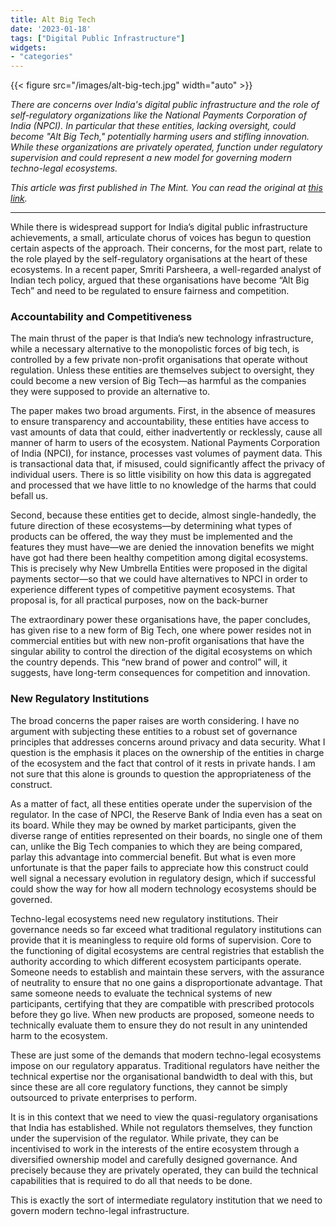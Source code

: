```yaml
---
title: Alt Big Tech
date: '2023-01-18'
tags: ["Digital Public Infrastructure"]
widgets: 
- "categories"
---
```


{{< figure src="/images/alt-big-tech.jpg" width="auto" >}}

*There are concerns over India's digital public infrastructure and the role of self-regulatory organizations like the National Payments Corporation of India (NPCI). In particular that these entities, lacking oversight, could become "Alt Big Tech," potentially harming users and stifling innovation. While these organizations are privately operated, function under regulatory supervision and could represent a new model for governing modern techno-legal ecosystems.*

<!--more-->
*This article was first published in The Mint. You can read the original at [this link](https://www.livemint.com/opinion/columns/private-quasi-regulatory-entities-offer-digital-strength-11673973687526.html).*

---

While there is widespread support for India’s digital public infrastructure achievements, a small, articulate chorus of voices has begun to question certain aspects of the approach. Their concerns, for the most part, relate to the role played by the self-regulatory organisations at the heart of these ecosystems. In a recent paper, Smriti Parsheera, a well-regarded analyst of Indian tech policy, argued that these organisations have become “Alt Big Tech” and need to be regulated to ensure fairness and competition.

### Accountability and Competitiveness

The main thrust of the paper is that India’s new technology infrastructure, while a necessary alternative to the monopolistic forces of big tech, is controlled by a few private non-profit organisations that operate without regulation. Unless these entities are themselves subject to oversight, they could become a new version of Big Tech—as harmful as the companies they were supposed to provide an alternative to.

The paper makes two broad arguments. First, in the absence of measures to ensure transparency and accountability, these entities have access to vast amounts of data that could, either inadvertently or recklessly, cause all manner of harm to users of the ecosystem. National Payments Corporation of India (NPCI), for instance, processes vast volumes of payment data. This is transactional data that, if misused, could significantly affect the privacy of individual users. There is so little visibility on how this data is aggregated and processed that we have little to no knowledge of the harms that could befall us.

Second, because these entities get to decide, almost single-handedly, the future direction of these ecosystems—by determining what types of products can be offered, the way they must be implemented and the features they must have—we are denied the innovation benefits we might have got had there been healthy competition among digital ecosystems. This is precisely why New Umbrella Entities were proposed in the digital payments sector—so that we could have alternatives to NPCI in order to experience different types of competitive payment ecosystems. That proposal is, for all practical purposes, now on the back-burner

The extraordinary power these organisations have, the paper concludes, has given rise to a new form of Big Tech, one where power resides not in commercial entities but with new non-profit organisations that have the singular ability to control the direction of the digital ecosystems on which the country depends. This “new brand of power and control” will, it suggests, have long-term consequences for competition and innovation.

### New Regulatory Institutions

The broad concerns the paper raises are worth considering. I have no argument with subjecting these entities to a robust set of governance principles that addresses concerns around privacy and data security. What I question is the emphasis it places on the ownership of the entities in charge of the ecosystem and the fact that control of it rests in private hands. I am not sure that this alone is grounds to question the appropriateness of the construct.

As a matter of fact, all these entities operate under the supervision of the regulator. In the case of NPCI, the Reserve Bank of India even has a seat on its board. While they may be owned by market participants, given the diverse range of entities represented on their boards, no single one of them can, unlike the Big Tech companies to which they are being compared, parlay this advantage into commercial benefit. But what is even more unfortunate is that the paper fails to appreciate how this construct could well signal a necessary evolution in regulatory design, which if successful could show the way for how all modern technology ecosystems should be governed.

Techno-legal ecosystems need new regulatory institutions. Their governance needs so far exceed what traditional regulatory institutions can provide that it is meaningless to require old forms of supervision. Core to the functioning of digital ecosystems are central registries that establish the authority according to which different ecosystem participants operate. Someone needs to establish and maintain these servers, with the assurance of neutrality to ensure that no one gains a disproportionate advantage. That same someone needs to evaluate the technical systems of new participants, certifying that they are compatible with prescribed protocols before they go live. When new products are proposed, someone needs to technically evaluate them to ensure they do not result in any unintended harm to the ecosystem.

These are just some of the demands that modern techno-legal ecosystems impose on our regulatory apparatus. Traditional regulators have neither the technical expertise nor the organisational bandwidth to deal with this, but since these are all core regulatory functions, they cannot be simply outsourced to private enterprises to perform.

It is in this context that we need to view the quasi-regulatory organisations that India has established. While not regulators themselves, they function under the supervision of the regulator. While private, they can be incentivised to work in the interests of the entire ecosystem through a diversified ownership model and carefully designed governance. And precisely because they are privately operated, they can build the technical capabilities that is required to do all that needs to be done.

This is exactly the sort of intermediate regulatory institution that we need to govern modern techno-legal infrastructure.

